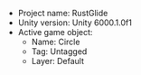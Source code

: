 <!-- UNITY CODE ASSIST INSTRUCTIONS START -->
- Project name: RustGlide
- Unity version: Unity 6000.1.0f1
- Active game object:
  - Name: Circle
  - Tag: Untagged
  - Layer: Default
<!-- UNITY CODE ASSIST INSTRUCTIONS END -->